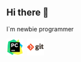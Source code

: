 ## Hi there 👋
I`m newbie programmer
<div>
  <img src=https://github.com/devicons/devicon/blob/master/icons/pycharm/pycharm-original.svg title="pycharm" **alt="pycharm" width="40" height="40"/>&nbsp;
  <img src=https://github.com/devicons/devicon/blob/master/icons/git/git-original-wordmark.svg title="git" **alt="git" width="40" height="40"/>&nbsp;
</div>


